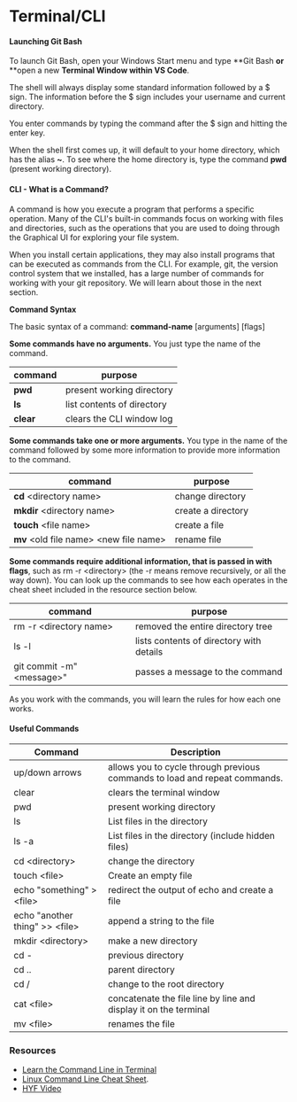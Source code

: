 # Terminal/CLI

#### Launching Git Bash

To launch Git Bash, open your Windows Start menu and type \*\*Git Bash **or** \*\*open a new **Terminal Window within VS Code**.

The shell will always display some standard information followed by a $ sign. The information before the $ sign includes your username and current directory.

You enter commands by typing the command after the $ sign and hitting the enter key.

When the shell first comes up, it will default to your home directory, which has the alias **\~**. To see where the home directory is, type the command **pwd** (present working directory).

#### CLI - What is a Command?

A command is how you execute a program that performs a specific operation. Many of the CLI's built-in commands focus on working with files and directories, such as the operations that you are used to doing through the Graphical UI for exploring your file system.

When you install certain applications, they may also install programs that can be executed as commands from the CLI. For example, git, the version control system that we installed, has a large number of commands for working with your git repository. We will learn about those in the next section.

**Command Syntax**

The basic syntax of a command: **command-name** \[arguments] \[flags]

**Some commands have no arguments.** You just type the name of the command.

| command   | purpose                    |
| --------- | -------------------------- |
| **pwd**   | present working directory  |
| **ls**    | list contents of directory |
| **clear** | clears the CLI window log  |

**Some commands take one or more arguments.** You type in the name of the command followed by some more information to provide more information to the command.

| command                                  | purpose            |
| ---------------------------------------- | ------------------ |
| **cd** \<directory name>                 | change directory   |
| **mkdir** \<directory name>              | create a directory |
| **touch** \<file name>                   | create a file      |
| **mv** \<old file name> \<new file name> | rename file        |

**Some commands require additional information, that is passed in with flags**, such as rm -r \<directory> (the -r means remove recursively, or all the way down). You can look up the commands to see how each operates in the cheat sheet included in the resource section below.

| command                   | purpose                                  |
| ------------------------- | ---------------------------------------- |
| rm -r \<directory name>   | removed the entire directory tree        |
| ls -l                     | lists contents of directory with details |
| git commit -m"\<message>" | passes a message to the command          |

As you work with the commands, you will learn the rules for how each one works.

#### Useful Commands

| Command                         | Description                                                                |
| ------------------------------- | -------------------------------------------------------------------------- |
| up/down arrows                  | allows you to cycle through previous commands to load and repeat commands. |
| clear                           | clears the terminal window                                                 |
| pwd                             | present working directory                                                  |
| ls                              | List files in the directory                                                |
| ls -a                           | List files in the directory (include hidden files)                         |
| cd \<directory>                 | change the directory                                                       |
| touch \<file>                   | Create an empty file                                                       |
| echo "something" > \<file>      | redirect the output of echo and create a file                              |
| echo "another thing" >> \<file> | append a string to the file                                                |
| mkdir \<directory>              | make a new directory                                                       |
| cd -                            | previous directory                                                         |
| cd ..                           | parent directory                                                           |
| cd /                            | change to the root directory                                               |
| cat \<file>                     | concatenate the file line by line and display it on the terminal           |
| mv \<file>                      | renames the file                                                           |

### Resources

* [Learn the Command Line in Terminal](https://openclassrooms.com/en/courses/4614926-learn-the-command-line-in-terminal?status=published)
* [Linux Command Line Cheat Sheet](https://cheatography.com/davechild/cheat-sheets/linux-command-line/).
* [HYF Video](https://www.youtube.com/watch?v=seMBsGpc8vM\&list=PLVYDhqbgYpYXbAL_Hps1Y--THRmaTFipj\&index=2)
